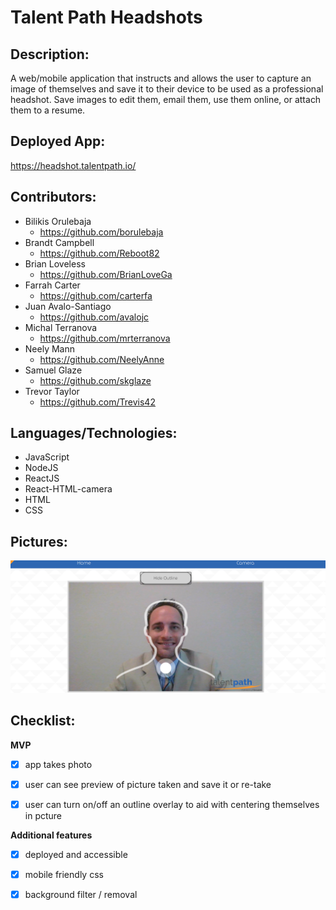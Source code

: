 #  **Talent Path Headshots**

## **Description:**

A web/mobile application that instructs and allows the user to capture an image of themselves and save it to their device to be used as a professional headshot. Save images to edit them, email them, use them online, or attach them to a resume.


## **Deployed App:**

https://headshot.talentpath.io/


## **Contributors:**
- Bilikis Orulebaja
    - https://github.com/borulebaja
- Brandt Campbell
    - https://github.com/Reboot82
- Brian Loveless
    - https://github.com/BrianLoveGa
- Farrah Carter
    - https://github.com/carterfa
- Juan Avalo-Santiago
    - https://github.com/avalojc
- Michal Terranova
    - https://github.com/mrterranova
- Neely Mann
    - https://github.com/NeelyAnne
- Samuel Glaze
    - https://github.com/skglaze
- Trevor Taylor
    - https://github.com/Trevis42


## **Languages/Technologies:**
- JavaScript
- NodeJS
- ReactJS
- React-HTML-camera
- HTML
- CSS

## **Pictures:**

<!-- Picture below of example camera outline in app -->

![alt text](https://github.com/BrianLoveGa/headShotsSiteforTP/blob/master/public/img/appscreenshot.png "Screen shot of example camera outline in headshotz app prototype")


## **Checklist:**

__MVP__
- [x] app takes photo

- [x] user can see preview of picture taken and save it or re-take

- [x] user can turn on/off an outline overlay to aid with centering themselves in pcture


__Additional features__

- [x] deployed and accessible

- [x] mobile friendly css

- [x] background filter / removal
